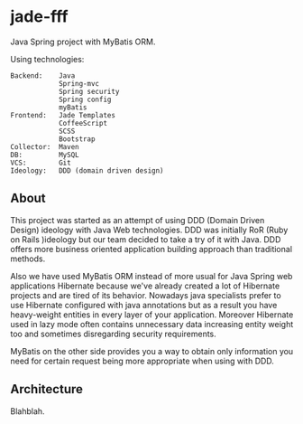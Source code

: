 jade-fff
========

Java Spring project with MyBatis ORM.

Using technologies:

    Backend:    Java
                Spring-mvc
                Spring security
                Spring config
                myBatis
    Frontend:   Jade Templates
                CoffeeScript
                SCSS
                Bootstrap
    Collector:  Maven
    DB:         MySQL
    VCS:        Git
    Ideology:   DDD (domain driven design)

About
-----
This project was started as an attempt of using DDD (Domain Driven Design) ideology with Java Web technologies. DDD was initially RoR (Ruby on Rails )ideology but our team decided to take a try of it with Java. DDD offers more business oriented application building approach than traditional methods.

Also we have used MyBatis ORM instead of more usual for Java Spring web applications Hibernate because we've already created a lot of Hibernate projects and are tired of its behavior. Nowadays java specialists prefer to use Hibernate configured with java annotations but as a result you have heavy-weight entities in every layer of your application. Moreover Hibernate used in lazy mode often contains unnecessary data increasing entity weight too and sometimes disregarding security requirements.

MyBatis on the other side provides you a way to obtain only information you need for certain request being more appropriate when using with DDD.

Architecture
------------
Blahblah.

